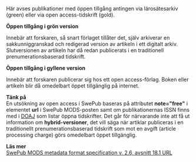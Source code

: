  
Här avses publikationer med öppen tillgång antingen via lärosätesarkiv (green) eller via open access-tidskrift (gold). 

**Öppen tillgång i grön version**


Innebär att forskaren, så snart förlaget tillåter det, själv arkiverar en sakkunniggranskad och redigerad version av artikeln i ett digitalt arkiv. Slutversionen av artikeln har då redan publicerats i en traditionell prenumerationsbaserad tidskrift.

**Öppen tillgång i gyllene version**


Innebär att forskaren publicerar sig hos ett open access-förlag. Boken eller artikeln blir då omedelbart öppet tillgänglig på internet. 

**Tänk på**  
En utsökning av open access i SwePub baseras på attributet **note="free"** i elementet **url** i SwePub MODS-posten samt om publikationernas ISSN finns med i [DOAJ](https://doaj.org/) som listar öppna tidskrifter. 
Det går för närvarande inte att få ut information om **hybrid-versioner**, det vill säga när artiklar publiceras i en traditionellt prenumerationsbaserad tidskrift som mot en avgift (article processing charge) görs omedelbart öppet tillgänglig. 

**Läs mer**  
[SwePub MODS metadata format specification v. 2.6, avsnitt 18.1 URL](http://www.kb.se/dokument/SwePub/v.-2.6-SwePub_MODS_Final_version_2015_09_10.pdf)

